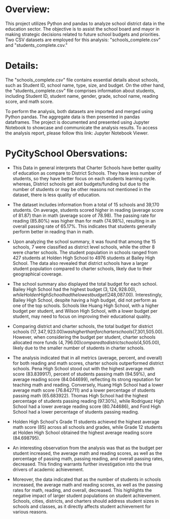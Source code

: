 # Overview:

This project utilizes Python and pandas to analyze school district data in the education sector. The objective is to assist the school board and mayor in making strategic decisions related to future school budgets and priorities. Two CSV datasets are employed for this analysis: "schools_complete.csv" and "students_complete.csv."

# Details:

The "schools_complete.csv" file contains essential details about schools, such as Student ID, school name, type, size, and budget. On the other hand, the "students_complete.csv" file comprises information about students, including Student ID, student name, gender, grade, school name, reading score, and math score.

To perform the analysis, both datasets are imported and merged using Python pandas. The aggregate data is then presented in pandas dataframes. The project is documented and presented using Jupyter Notebook to showcase and communicate the analysis results. To access the analysis report, please follow this link: Jupyter Notebook Viewer.

# PyCitySchool Obersvations:

- This Data in general interprets that Charter Schools have better quality of education as compare to District Schools. They have less number of students, so they have better focus on each students learning cycle. 
whereas, District schools get alot budgets/funding but due to the number of students or may be other reasons not mentioned in the dataset, there is less quality of education.

- The dataset includes information from a total of 15 schools and 39,170 students. On average, students scored higher in reading (average score of 81.87) than in math (average score of 78.98). The passing rate for reading (85.80%) was higher than for math (74.98%), resulting in an overall passing rate of 65.17%. This indicates that students generally perform better in reading than in math.

- Upon analyzing the school summary, it was found that among the 15 schools, 7 were classified as district level schools, while the other 8 were charter schools. The student population in schools ranged from 427 students at Holden High School to 4976 students at Bailey High School. The data also revealed that district schools have a larger student population compared to charter schools, likely due to their geographical coverage.

- The school summary also displayed the total budget for each school. Bailey High School had the highest budget ($3,124,928.00), while Holden High School had the lowest budget ($248,087.00). Interestingly, Bailey High School, despite having a high budget, did not perform as one of the top schools. Schools like Huang High School, with a higher budget per student, and Wilson High School, with a lower budget per student, may need to focus on improving their educational quality.

- Comparing district and charter schools, the total budget for district schools ($17,347,923.00) was higher than for charter schools ($7,301,505.00). However, when considering the budget per student, charter schools allocated more funds ($4,796.00) compared to district schools ($4,505.00), likely due to the smaller number of students in charter schools.

- The analysis indicated that in all metrics (average, percent, and overall) for both reading and math scores, charter schools outperformed district schools. Pena High School stood out with the highest average math score (83.839917), percent of students passing math (94.59%), and average reading score (84.044699), reflecting its strong reputation for teaching math and reading. Conversely, Huang High School had a lower average math score (76.842711) and a lower percentage of students passing math (65.683922). Thomas High School had the highest percentage of students passing reading (97.30%), while Rodriguez High School had a lower average reading score (80.744686), and Ford High School had a lower percentage of students passing reading.

- Holden High School's Grade 11 students achieved the highest average math score (85) across all schools and grades, while Grade 12 students at Holden High School obtained the highest average reading score (84.698795).

- An interesting observation from the analysis was that as the budget per student increased, the average math and reading scores, as well as the percentage of passing math, passing reading, and overall passing rates, decreased. This finding warrants further investigation into the true drivers of academic achievement.

- Moreover, the data indicated that as the number of students in schools increased, the average math and reading scores, as well as the passing rates for math, reading, and overall, decreased. This highlights the negative impact of larger student populations on student achievement. Schools, cities, districts, and charters should address student sizes in schools and classes, as it directly affects student achievement for various reasons.




